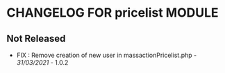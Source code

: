 # CHANGELOG FOR pricelist MODULE

## Not Released

- FIX : Remove creation of new user in massactionPricelist.php - *31/03/2021* - 1.0.2
